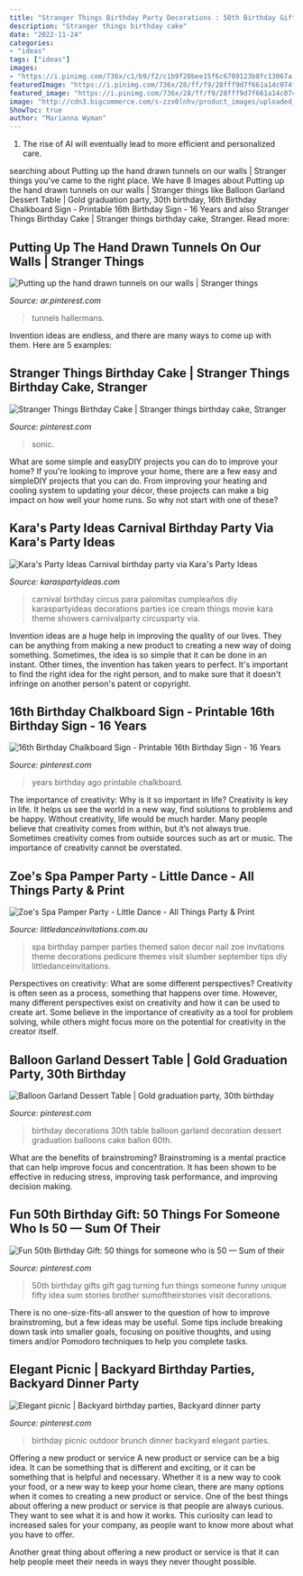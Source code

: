 ```yaml
---
title: "Stranger Things Birthday Party Decorations : 50th Birthday Gifts Gift Gag Turning Fun Things Someone Funny Unique Fifty Idea Sum Stories Brother Sumoftheirstories Visit Decorations"
description: "Stranger things birthday cake"
date: "2022-11-24"
categories:
- "ideas"
tags: ["ideas"]
images:
- "https://i.pinimg.com/736x/c1/b9/f2/c1b9f20bee15f6c6709123b8fc13067a.jpg"
featuredImage: "https://i.pinimg.com/736x/28/ff/f9/28fff9d7f661a14c074f662461496be9.jpg"
featured_image: "https://i.pinimg.com/736x/28/ff/f9/28fff9d7f661a14c074f662461496be9.jpg"
image: "http://cdn3.bigcommerce.com/s-zzx0lnhv/product_images/uploaded_images/b7e06409-2eff-4090-a9ae-ddf19e80a18b.jpg"
ShowToc: true
author: "Marianna Wyman"
---
```



1. The rise of AI will eventually lead to more efficient and personalized care. 

	

		
searching about Putting up the hand drawn tunnels on our walls | Stranger things you've came to the right place. We have 8 Images about Putting up the hand drawn tunnels on our walls | Stranger things like Balloon Garland Dessert Table | Gold graduation party, 30th birthday, 16th Birthday Chalkboard Sign - Printable 16th Birthday Sign - 16 Years and also Stranger Things Birthday Cake | Stranger things birthday cake, Stranger. Read more:
		
    
## Putting Up The Hand Drawn Tunnels On Our Walls | Stranger Things

<img loading=lazy src="https://i.pinimg.com/736x/ab/b6/88/abb68858e0911959ef42a832f883207e.jpg" onerror="this.onerror=null;this.src='https://tse4.mm.bing.net/th?id=OIP.cECZZWHRx0WjhUQY_5LpRgHaFj&amp;pid=15.1';" alt="Putting up the hand drawn tunnels on our walls | Stranger things">

_Source: ar.pinterest.com_

>tunnels hallermans. 

	

Invention ideas are endless, and there are many ways to come up with them. Here are 5 examples:

    
## Stranger Things Birthday Cake | Stranger Things Birthday Cake, Stranger

<img loading=lazy src="https://i.pinimg.com/736x/3c/53/ae/3c53ae43fec251b8740118a75228b4ac.jpg" onerror="this.onerror=null;this.src='https://tse1.mm.bing.net/th?id=OIP.GRcvJtPDl5Ts9FQvy56WJQHaNK&amp;pid=15.1';" alt="Stranger Things Birthday Cake | Stranger things birthday cake, Stranger">

_Source: pinterest.com_

>sonic. 

	

What are some simple and easyDIY projects you can do to improve your home?
If you're looking to improve your home, there are a few easy and simpleDIY projects that you can do. From improving your heating and cooling system to updating your décor, these projects can make a big impact on how well your home runs. So why not start with one of these?

    
## Kara&#039;s Party Ideas Carnival Birthday Party Via Kara&#039;s Party Ideas

<img loading=lazy src="http://karaspartyideas.com/wp-content/uploads/2014/09/carnival31.jpeg" onerror="this.onerror=null;this.src='https://tse1.mm.bing.net/th?id=OIP.8xzbjnG6jHBIDKSrouxX5gHaLH&amp;pid=15.1';" alt="Kara&#039;s Party Ideas Carnival birthday party via Kara&#039;s Party Ideas">

_Source: karaspartyideas.com_

>carnival birthday circus para palomitas cumpleaños diy karaspartyideas decorations parties ice cream things movie kara theme showers carnivalparty circusparty via. 

	

Invention ideas are a huge help in improving the quality of our lives. They can be anything from making a new product to creating a new way of doing something. Sometimes, the idea is so simple that it can be done in an instant. Other times, the invention has taken years to perfect. It's important to find the right idea for the right person, and to make sure that it doesn't infringe on another person's patent or copyright.

    
## 16th Birthday Chalkboard Sign - Printable 16th Birthday Sign - 16 Years

<img loading=lazy src="https://i.pinimg.com/736x/41/2a/c6/412ac632f91c7060e72f4edf26a9f62a.jpg" onerror="this.onerror=null;this.src='https://tse4.mm.bing.net/th?id=OIP.15v4_WytS84WKbKe3Q8jZAHaJQ&amp;pid=15.1';" alt="16th Birthday Chalkboard Sign - Printable 16th Birthday Sign - 16 Years">

_Source: pinterest.com_

>years birthday ago printable chalkboard. 

	

The importance of creativity: Why is it so important in life?
Creativity is key in life. It helps us see the world in a new way, find solutions to problems and be happy. Without creativity, life would be much harder. Many people believe that creativity comes from within, but it’s not always true. Sometimes creativity comes from outside sources such as art or music. The importance of creativity cannot be overstated.

    
## Zoe&#039;s Spa Pamper Party - Little Dance - All Things Party &amp; Print

<img loading=lazy src="http://cdn3.bigcommerce.com/s-zzx0lnhv/product_images/uploaded_images/b7e06409-2eff-4090-a9ae-ddf19e80a18b.jpg" onerror="this.onerror=null;this.src='https://tse3.mm.bing.net/th?id=OIP.cF3oh0RCpVmfNpn_cNrGYwAAAA&amp;pid=15.1';" alt="Zoe&#039;s Spa Pamper Party - Little Dance - All Things Party &amp; Print">

_Source: littledanceinvitations.com.au_

>spa birthday pamper parties themed salon decor nail zoe invitations theme decorations pedicure themes visit slumber september tips diy littledanceinvitations. 

	

Perspectives on creativity: What are some different perspectives?
Creativity is often seen as a process, something that happens over time. However, many different perspectives exist on creativity and how it can be used to create art. Some believe in the importance of creativity as a tool for problem solving, while others might focus more on the potential for creativity in the creator itself.

    
## Balloon Garland Dessert Table | Gold Graduation Party, 30th Birthday

<img loading=lazy src="https://i.pinimg.com/736x/f9/44/51/f94451922494393bd05109e70797d19b.jpg" onerror="this.onerror=null;this.src='https://tse4.mm.bing.net/th?id=OIP.gcxc12V1IH5Ogud6Mu9FuQHaJ3&amp;pid=15.1';" alt="Balloon Garland Dessert Table | Gold graduation party, 30th birthday">

_Source: pinterest.com_

>birthday decorations 30th table balloon garland decoration dessert graduation balloons cake ballon 60th. 

	

What are the benefits of brainstroming?
Brainstroming is a mental practice that can help improve focus and concentration. It has been shown to be effective in reducing stress, improving task performance, and improving decision making.

    
## Fun 50th Birthday Gift: 50 Things For Someone Who Is 50 — Sum Of Their

<img loading=lazy src="https://i.pinimg.com/736x/c1/b9/f2/c1b9f20bee15f6c6709123b8fc13067a.jpg" onerror="this.onerror=null;this.src='https://tse2.mm.bing.net/th?id=OIP.hYcnx8vI-rS-QooPo7ngPwHaLH&amp;pid=15.1';" alt="Fun 50th Birthday Gift: 50 things for someone who is 50 — Sum of their">

_Source: pinterest.com_

>50th birthday gifts gift gag turning fun things someone funny unique fifty idea sum stories brother sumoftheirstories visit decorations. 

	

There is no one-size-fits-all answer to the question of how to improve brainstroming, but a few ideas may be useful. Some tips include breaking down task into smaller goals, focusing on positive thoughts, and using timers and/or Pomodoro techniques to help you complete tasks.

    
## Elegant Picnic | Backyard Birthday Parties, Backyard Dinner Party

<img loading=lazy src="https://i.pinimg.com/736x/28/ff/f9/28fff9d7f661a14c074f662461496be9.jpg" onerror="this.onerror=null;this.src='https://tse2.mm.bing.net/th?id=OIP.QbJBhAPg8yspL5eOg8EiogHaJ3&amp;pid=15.1';" alt="Elegant picnic | Backyard birthday parties, Backyard dinner party">

_Source: pinterest.com_

>birthday picnic outdoor brunch dinner backyard elegant parties. 

	

Offering a new product or service
A new product or service can be a big idea. It can be something that is different and exciting, or it can be something that is helpful and necessary. Whether it is a new way to cook your food, or a new way to keep your home clean, there are many options when it comes to creating a new product or service. 
One of the best things about offering a new product or service is that people are always curious. They want to see what it is and how it works. This curiosity can lead to increased sales for your company, as people want to know more about what you have to offer. 

Another great thing about offering a new product or service is that it can help people meet their needs in ways they never thought possible.

